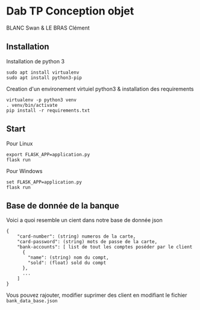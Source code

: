 # Dab TP Conception objet
BLANC Swan & LE BRAS Clément

## Installation

Installation de python 3

    sudo apt install virtualenv
    sudo apt install python3-pip
   
Creation d'un environement virtuiel python3 & installation des requirements

    virtualenv -p python3 venv
    . venv/bin/activate
    pip install -r requirements.txt

## Start

Pour Linux

    export FLASK_APP=application.py
    flask run

Pour Windows

    set FLASK_APP=application.py
    flask run
    

## Base de donnée de la banque

Voici a quoi resemble un cient dans notre base de donnée json


    {
        "card-number": (string) numeros de la carte,
        "card-password": (string) mots de passe de la carte,
        "bank-accounts": [ list de tout les comptes poséder par le client
          {
            "name": (string) nom du compt,
            "sold": (float) sold du compt
          },
          ...
        ]
    }

Vous pouvez rajouter, modifier suprimer des client en modifiant le fichier `bank_data_base.json`
